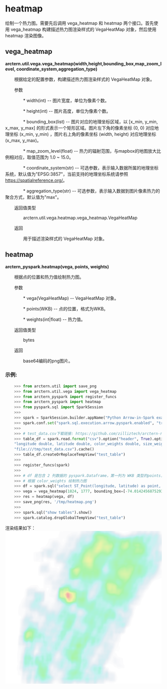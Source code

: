 # heatmap

绘制一个热力图。需要先后调用 vega_heatmap 和 heatmap 两个接口。首先使用 vega_heatmap 构建描述热力图渲染样式的 VegaHeatMap 对象，然后使用 heatmap 渲染图像。

## vega_heatmap

**arctern.util.vega.vega_heatmap(width,height,bounding_box,map_zoom_level,
coordinate_system,aggregation_type)**

&#x2002; &#x2003; 根据给定的配置参数，构建描述热力图渲染样式的 VegaHeatMap 对象。

&#x2002; &#x2003; 参数

&#x2002; &#x2003; &#x2002; &#x2003; * width(int) -- 图片宽度，单位为像素个数。

&#x2002; &#x2003; &#x2002; &#x2003; * height(int) -- 图片高度，单位为像素个数。

&#x2002; &#x2003; &#x2002; &#x2003; * bounding_box(list) -- 图片对应的地理坐标区域，以 [x_min, y_min, x_max, y_max] 的形式表示一个矩形区域。图片左下角的像素坐标 (0, 0) 对应地理坐标 (x_min, y_min) ，图片右上角的像素坐标 (width, height) 对应地理坐标 (x_max, y_max)。

&#x2002; &#x2003; &#x2002; &#x2003; * map_zoom_level(float) -- 热力的辐射范围，与mapbox的地图放大比例相对应，取值范围为 1.0 ~ 15.0。

&#x2002; &#x2003; &#x2002; &#x2003; * coordinate_system(str) -- 可选参数，表示输入数据所属的地理坐标系统，默认值为"EPSG:3857"，当前支持的地理坐标系统请参照 <https://spatialreference.org/>。

&#x2002; &#x2003; &#x2002; &#x2003; * aggregation_type(str) -- 可选参数，表示输入数据到图片像素热力的聚合方式，默认值为"max"。


&#x2002; &#x2003; 返回值类型
   
&#x2002; &#x2003; &#x2002; &#x2003; arctern.util.vega.heatmap.vega_heatmap.VegaHeatMap


&#x2002; &#x2003; 返回

&#x2002; &#x2003; &#x2002; &#x2003; 用于描述渲染样式的 VegaHeatMap 对象。



## heatmap

**arctern_pyspark.heatmap(vega, points, weights)**

&#x2002; &#x2003; 根据点的位置和热力值绘制热力图。

&#x2002; &#x2003; 参数

&#x2002; &#x2003; &#x2002; &#x2003; * vega(VegaHeatMap) -- VegaHeatMap 对象。

&#x2002; &#x2003; &#x2002; &#x2003; * points(WKB) -- 点的位置，格式为WKB。

&#x2002; &#x2003; &#x2002; &#x2003; * weights(int|float) -- 热力值。


&#x2002; &#x2003; 返回值类型
   
&#x2002; &#x2003; &#x2002; &#x2003; bytes


&#x2002; &#x2003; 返回

&#x2002; &#x2003; &#x2002; &#x2003; base64编码的png图片。


### 示例:

  ```python
      >>> from arctern.util import save_png
      >>> from arctern.util.vega import vega_heatmap
      >>> from arctern_pyspark import register_funcs
      >>> from arctern_pyspark import heatmap
      >>> from pyspark.sql import SparkSession
      >>> 
      >>> spark = SparkSession.builder.appName("Python Arrow-in-Spark example").getOrCreate()
      >>> spark.conf.set("spark.sql.execution.arrow.pyspark.enabled", "true")
      >>> 
      >>> # test_data.csv下载链接: https://github.com/zilliztech/arctern-resources/raw/benchmarks/benchmarks/dataset/layer_rendering_test_data/test_data.csv
      >>> table_df = spark.read.format("csv").option("header", True).option("delimiter", ",").schema(
      "longitude double, latitude double, color_weights double, size_weights double, region_boundaries string").load(
      "file:///tmp/test_data.csv").cache()
      >>> table_df.createOrReplaceTempView("test_table")
      >>> 
      >>> register_funcs(spark)
      >>> 
      >>> # df 是包含 2 列数据的 pyspark.Dataframe，第一列为 WKB 类型的points，第二列为热力值
      >>> # 根据 color_weights 绘制热力图      
      >>> df = spark.sql("select ST_Point(longitude, latitude) as point, color_weights from test_table where ST_Within(ST_Point(longitude, latitude), ST_GeomFromText('POLYGON ((-74.01424568752932 40.72759334104623, -74.01424568752932 40.76721122683304, -73.96056823889673 40.76721122683304, -73.96056823889673 40.72759334104623, -74.01424568752932 40.72759334104623))'))")
      >>> vega = vega_heatmap(1824, 1777, bounding_box=[-74.01424568752932, 40.72759334104623, -73.96056823889673, 40.76721122683304], map_zoom_level=14.544283200495824, coordinate_system='EPSG:4326')
      >>> res = heatmap(vega, df)
      >>> save_png(res, '/tmp/heatmap.png')
      >>> 
      >>> spark.sql("show tables").show()
      >>> spark.catalog.dropGlobalTempView("test_table")
   ```

渲染结果如下：
![](../../../../../../../img/render/spark/heatmap.png)